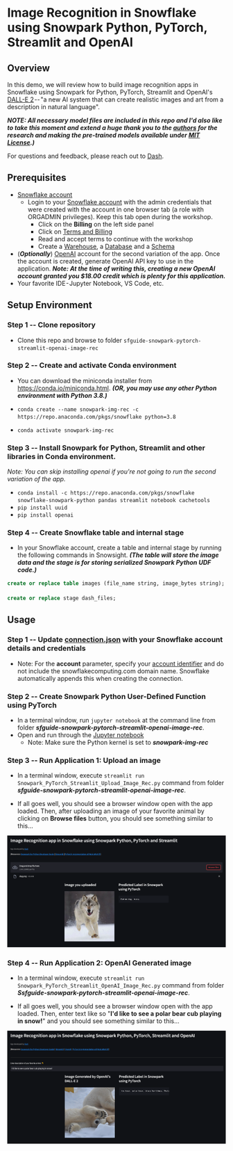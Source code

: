 # Image Recognition in Snowflake using Snowpark Python, PyTorch, Streamlit and OpenAI

## Overview

In this demo, we will review how to build image recognition apps in Snowflake using Snowpark for Python, PyTorch, Streamlit and OpenAI's [DALL-E 2](https://openai.com/dall-e-2/) -- "a new AI system that can create realistic images and art from a description in natural language".

***NOTE: All necessary model files are included in this repo and I'd also like to take this moment and extend a huge thank you to the [authors](https://github.com/d-li14/mobilenetv3.pytorch#citation) for the research and making the pre-trained models available under [MIT License](https://github.com/d-li14/mobilenetv3.pytorch/blob/master/LICENSE).)***

For questions and feedback, please reach out to [Dash](https://twitter.com/iamontheinet).

## Prerequisites

* [Snowflake account](https://signup.snowflake.com/)
  * Login to your [Snowflake account](https://app.snowflake.com/) with the admin credentials that were created with the account in one browser tab (a role with ORGADMIN privileges). Keep this tab open during the workshop.
    * Click on the **Billing** on the left side panel
    * Click on [Terms and Billing](https://app.snowflake.com/terms-and-billing)
    * Read and accept terms to continue with the workshop
    * Create a [Warehouse](https://docs.snowflake.com/en/sql-reference/sql/create-warehouse.html), a [Database](https://docs.snowflake.com/en/sql-reference/sql/create-database.html) and a [Schema](https://docs.snowflake.com/en/sql-reference/sql/create-schema.html)
* (***Optionally***) [OpenAI](https://beta.openai.com/overview) account for the second variation of the app. Once the account is created, generate OpenAI API key to use in the application. ***Note: At the time of writing this, creating a new OpenAI account granted you $18.00 credit which is plenty for this application.***
* Your favorite IDE - Jupyter Notebook, VS Code, etc.

## Setup Environment

### **Step 1** -- Clone repository

* Clone this repo and browse to folder `sfguide-snowpark-pytorch-streamlit-openai-image-rec`

### **Step 2** -- Create and activate Conda environment

* You can download the miniconda installer from
https://conda.io/miniconda.html. ***(OR, you may use any other Python environment with Python 3.8.)***
  
* `conda create --name snowpark-img-rec -c https://repo.anaconda.com/pkgs/snowflake python=3.8`

* `conda activate snowpark-img-rec`

### **Step 3** -- Install Snowpark for Python, Streamlit and other libraries in Conda environment.

*Note: You can skip installing openai if you're not going to run the second variation of the app.*

* `conda install -c https://repo.anaconda.com/pkgs/snowflake snowflake-snowpark-python pandas streamlit notebook cachetools`
* `pip install uuid`
* `pip install openai`

### **Step 4** -- Create Snowflake table and internal stage

* In your Snowflake account, create a table and internal stage by running the following commands in Snowsight. ***(The table will store the image data and the stage is for storing serialized Snowpark Python UDF code.)***

```sql
create or replace table images (file_name string, image_bytes string);

create or replace stage dash_files;
```

## Usage

### **Step 1** -- Update [connection.json](connection.json) with your Snowflake account details and credentials

* Note: For the **account** parameter, specify your [account identifier](https://docs.snowflake.com/en/user-guide/admin-account-identifier.html) and do not include the snowflakecomputing.com domain name. Snowflake automatically appends this when creating the connection.

### **Step 2** -- Create Snowpark Python User-Defined Function using PyTorch

* In a terminal window, run `jupyter notebook` at the command line from folder ***sfguide-snowpark-pytorch-streamlit-openai-image-rec***.
* Open and run through the [Jupyter notebook](Snowpark_PyTorch_Image_Rec.ipynb)
  * Note: Make sure the Python kernel is set to ***snowpark-img-rec***

### **Step 3** -- Run Application 1: Upload an image

* In a terminal window, execute `streamlit run Snowpark_PyTorch_Streamlit_Upload_Image_Rec.py` command from folder ***sfguide-snowpark-pytorch-streamlit-openai-image-rec***.

* If all goes well, you should see a browser window open with the app loaded. Then, after uploading an image of your favorite animal by clicking on **Browse files** button, you should see something similar to this...

![Image Recognition app in Snowflake using Snowpark Python, PyTorch and Streamlit](assets/app1.png "Image Recognition app in Snowflake using Snowpark Python, PyTorch and Streamlit")

### **Step 4** -- Run Application 2: OpenAI Generated image

* In a terminal window, execute `streamlit run Snowpark_PyTorch_Streamlit_OpenAI_Image_Rec.py` command from folder ***Ssfguide-snowpark-pytorch-streamlit-openai-image-rec***.

* If all goes well, you should see a browser window open with the app loaded. Then, enter text like so "**I'd like to see a polar bear cub playing in snow!**" and you should see something similar to this...

![Image Recognition app in Snowflake using Snowpark Python, PyTorch, Streamlit and OpenAI](assets/app2.png "Image Recognition app in Snowflake using Snowpark Python, PyTorch, Streamlit and OpenAI")
